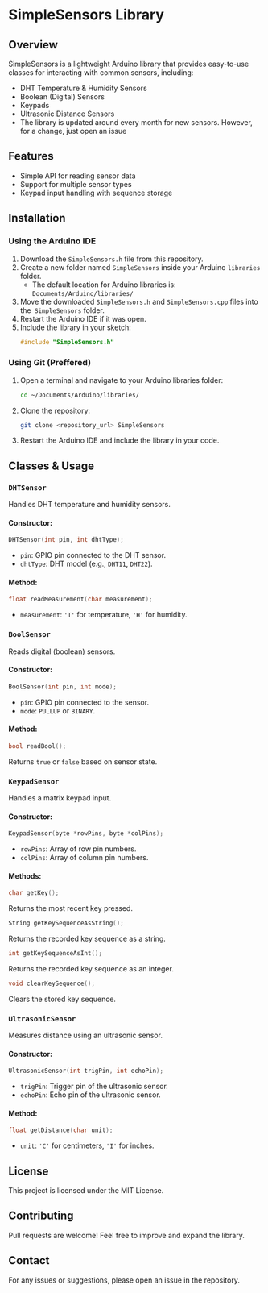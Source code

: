 # SimpleSensors Library

## Overview
SimpleSensors is a lightweight Arduino library that provides easy-to-use classes for interacting with common sensors, including:
- DHT Temperature & Humidity Sensors
- Boolean (Digital) Sensors
- Keypads
- Ultrasonic Distance Sensors
- The library is updated around every month for new sensors. However, for a change, just open an issue

## Features
- Simple API for reading sensor data
- Support for multiple sensor types
- Keypad input handling with sequence storage

## Installation
### Using the Arduino IDE
1. Download the `SimpleSensors.h` file from this repository.
2. Create a new folder named `SimpleSensors` inside your Arduino `libraries` folder.
   - The default location for Arduino libraries is: `Documents/Arduino/libraries/`
3. Move the downloaded `SimpleSensors.h` and `SimpleSensors.cpp` files into the` SimpleSensors` folder.
4. Restart the Arduino IDE if it was open.
5. Include the library in your sketch:
   ```cpp
   #include "SimpleSensors.h"
   ```

### Using Git (Preffered)
1. Open a terminal and navigate to your Arduino libraries folder:
   ```sh
   cd ~/Documents/Arduino/libraries/
   ```
2. Clone the repository:
   ```sh
   git clone <repository_url> SimpleSensors
   ```
3. Restart the Arduino IDE and include the library in your code.

## Classes & Usage

### `DHTSensor`
Handles DHT temperature and humidity sensors.

#### Constructor:
```cpp
DHTSensor(int pin, int dhtType);
```
- `pin`: GPIO pin connected to the DHT sensor.
- `dhtType`: DHT model (e.g., `DHT11`, `DHT22`).

#### Method:
```cpp
float readMeasurement(char measurement);
```
- `measurement`: `'T'` for temperature, `'H'` for humidity.

### `BoolSensor`
Reads digital (boolean) sensors.

#### Constructor:
```cpp
BoolSensor(int pin, int mode);
```
- `pin`: GPIO pin connected to the sensor.
- `mode`: `PULLUP` or `BINARY`.

#### Method:
```cpp
bool readBool();
```
Returns `true` or `false` based on sensor state.

### `KeypadSensor`
Handles a matrix keypad input.

#### Constructor:
```cpp
KeypadSensor(byte *rowPins, byte *colPins);
```
- `rowPins`: Array of row pin numbers.
- `colPins`: Array of column pin numbers.

#### Methods:
```cpp
char getKey();
```
Returns the most recent key pressed.

```cpp
String getKeySequenceAsString();
```
Returns the recorded key sequence as a string.

```cpp
int getKeySequenceAsInt();
```
Returns the recorded key sequence as an integer.

```cpp
void clearKeySequence();
```
Clears the stored key sequence.

### `UltrasonicSensor`
Measures distance using an ultrasonic sensor.

#### Constructor:
```cpp
UltrasonicSensor(int trigPin, int echoPin);
```
- `trigPin`: Trigger pin of the ultrasonic sensor.
- `echoPin`: Echo pin of the ultrasonic sensor.

#### Method:
```cpp
float getDistance(char unit);
```
- `unit`: `'C'` for centimeters, `'I'` for inches.

## License
This project is licensed under the MIT License.

## Contributing
Pull requests are welcome! Feel free to improve and expand the library.

## Contact
For any issues or suggestions, please open an issue in the repository.

